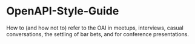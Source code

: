 # OpenAPI-Style-Guide
How to (and how not to) refer to the OAI in meetups, interviews, casual conversations, the settling of bar bets, and for conference presentations. 
